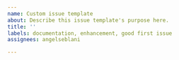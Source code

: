 ```yaml
---
name: Custom issue template
about: Describe this issue template's purpose here.
title: ''
labels: documentation, enhancement, good first issue
assignees: angelseblani

---
```



